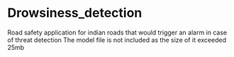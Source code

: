 # Drowsiness_detection
Road safety application for indian roads that would trigger an alarm in case of threat detection
The model file is not included as the size of it exceeded 25mb
